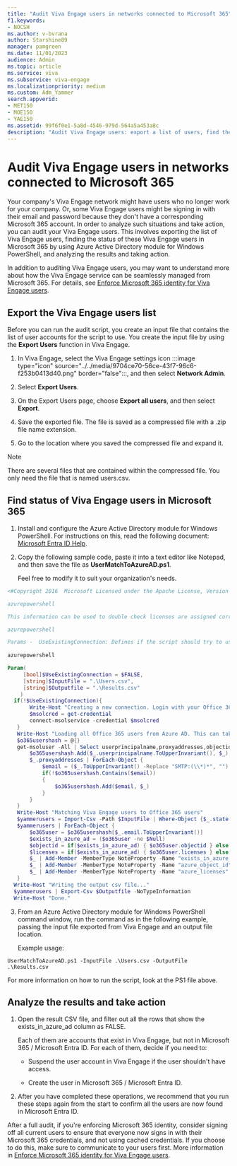 ```yaml
---
title: "Audit Viva Engage users in networks connected to Microsoft 365"
f1.keywords:
- NOCSH
ms.author: v-bvrana
author: Starshine89
manager: pamgreen
ms.date: 11/01/2023
audience: Admin
ms.topic: article
ms.service: viva
ms.subservice: viva-engage
ms.localizationpriority: medium
ms.custom: Adm_Yammer
search.appverid:
- MET150
- MOE150
- YAE150
ms.assetid: 99f6f0e1-5a8d-4546-979d-564a5a453a8c
description: "Audit Viva Engage users: export a list of users, find the status of those users in Microsoft 365, and analyze the results and take action."
---
```


# Audit Viva Engage users in networks connected to Microsoft 365

Your company's Viva Engage network might have users who no longer work for your company. Or, some Viva Engage users might be signing in with their email and password because they don't have a corresponding Microsoft 365 account. In order to analyze such situations and take action, you can audit your Viva Engage users. This involves exporting the list of Viva Engage users, finding the status of these Viva Engage users in Microsoft 365 by using Azure Active Directory module for Windows PowerShell, and analyzing the results and taking action.
  
In addition to auditing Viva Engage users, you may want to understand more about how the Viva Engage service can be seamlessly managed from Microsoft 365. For details, see [Enforce Microsoft 365 identity for Viva Engage users](../configure-your-viva-engage-network/enforce-office-365-identity.md).
  
## Export the Viva Engage users list

Before you can run the audit script, you create an input file that contains the list of user accounts for the script to use. You create the input file by using the **Export Users** function in Viva Engage. 
  
1. In Viva Engage, select the Viva Engage settings icon :::image type="icon" source="../../media/9704ce70-56ce-43f7-96c6-f253b0413d40.png" border="false":::, and then select **Network Admin**.
    
2. Select **Export Users**.
  
3. On the Export Users page, choose **Export all users**, and then select **Export**.
 
4. Save the exported file. The file is saved as a compressed file with a .zip file name extension.
    
5. Go to the location where you saved the compressed file and expand it.
    
> [!NOTE]
> There are several files that are contained within the compressed file. You only need the file that is named users.csv. 
  
## Find status of Viva Engage users in Microsoft 365

1. Install and configure the Azure Active Directory module for Windows PowerShell. For instructions on this, read the following document: [Microsoft Entra ID Help](/previous-versions/azure/jj151815(v=azure.100)).
    
2. Copy the following sample code, paste it into a text editor like Notepad, and then save the file as **UserMatchToAzureAD.ps1**.
    
    Feel free to modify it to suit your organization's needs.
    
```powershell
<#Copyright 2016  Microsoft Licensed under the Apache License, Version 2.0 (the "License");  you may not use this file except in compliance with the License.  You may obtain a copy of the License at http://www.apache.org/licenses/LICENSE-2.0  Unless required by applicable law or agreed to in writing, software  distributed under the License is distributed on an "AS IS" BASIS,  WITHOUT WARRANTIES OR CONDITIONS OF ANY KIND, either express or implied.  See the License for the specific language governing permissions  and limitations under the License.  Viva Engage auditing tool for Office 365 looks for active Viva Engage accounts  that  are missing from Office 365 / Azure AD.  Takes User.csv file from Viva Engage Data Export as the input file.   Compares all Active Viva Engage accounts in the input file to user   lookup in Azure AD. User is searched by both email and proxyAddresses.   The output csv file is exactly matching the source file, but it includes  three new columns: exists_in_azure_ad, object_id and azure_licenses:  exists_in_azure_ad: Will be TRUE or FALSE, and signals that the user can be, or cannot be found in Office 365 / Azure AD  object_id: For users that can be found, lists the ObjectId in Azure AD  azure_licenses: For users that can be found, lists the plans assigned to the user in Azure AD. 

azurepowershell

This information can be used to double check licenses are assigned correctly for each user.  

azurepowershell

Params -  UseExistingConnection: Defines if the script should try to use an existing Azure AD connection. Will prompt for credentials and will start a new connection if $FALSE. Default is $FALSE  InputFile: Source CSV file of users, coming from the Viva Engage User Export tool  OutputFile: Output location to save the final CSV to  Example -  UserMatchToAzureAD.ps1 -InputFile .\Users.csv -OutputFile .\Results.csv  #> 
  
azurepowershell

Param(
     [bool]$UseExistingConnection = $FALSE,
     [string]$InputFile = ".\Users.csv",
     [string]$Outputfile = ".\Results.csv"
    ) 
  if(!$UseExistingConnection){
       Write-Host "Creating a new connection. Login with your Office 365 Global Admin Credentials..."
       $msolcred = get-credential
       connect-msolservice -credential $msolcred
   }
   Write-Host "Loading all Office 365 users from Azure AD. This can take a while depending on the number of users..."
   $o365usershash = @{}
   get-msoluser -All | Select userprincipalname,proxyaddresses,objectid,@{Name="licenses";Expression={$_.Licenses.AccountplanId}} | ForEach-Object {
       $o365usershash.Add($_.userprincipalname.ToUpperInvariant(), $_)
       $_.proxyaddresses | ForEach-Object {
           $email = ($_.ToUpperInvariant() -Replace "SMTP:(\\*)*", "").Trim()
           if(!$o365usershash.Contains($email))
           {
               $o365usershash.Add($email, $_)
           }
       }
   }
   Write-Host "Matching Viva Engage users to Office 365 users"
   $yammerusers = Import-Csv -Path $InputFile | Where-Object {$_.state -eq "active"}
   $yammerusers | ForEach-Object {
       $o365user = $o365usershash[$_.email.ToUpperInvariant()]
       $exists_in_azure_ad = ($o365user -ne $Null)
       $objectid = if($exists_in_azure_ad) { $o365user.objectid } else { "" }
       $licenses = if($exists_in_azure_ad) { $o365user.licenses } else { "" }
       $_ | Add-Member -MemberType NoteProperty -Name "exists_in_azure_ad" -Value $exists_in_azure_ad
       $_ | Add-Member -MemberType NoteProperty -Name "azure_object_id" -Value $objectid
       $_ | Add-Member -MemberType NoteProperty -Name "azure_licenses" -Value $licenses
   } 
  Write-Host "Writing the output csv file..."
  $yammerusers | Export-Csv $Outputfile -NoTypeInformation 
  Write-Host "Done." 
  ```
   
3. From an Azure Active Directory module for Windows PowerShell command window, run the command as in the following example, passing the input file exported from Viva Engage and an output file location.
    
    Example usage:
    
  ```
  UserMatchToAzureAD.ps1 -InputFile .\Users.csv -OutputFile .\Results.csv
  ```
                                                                          
   For more information on how to run the script, look at the PS1 file above.
    
## Analyze the results and take action
                                                
1. Open the result CSV file, and filter out all the rows that show the exists_in_azure_ad column as FALSE.
    
    Each of them are accounts that exist in Viva Engage, but not in Microsoft 365 / Microsoft Entra ID. For each of them, decide if you need to:
    
      - Suspend the user account in Viva Engage if the user shouldn't have access.
    
      - Create the user in Microsoft 365 / Microsoft Entra ID.
    
2. After you have completed these operations, we recommend that you run these steps again from the start to confirm all the users are now found in Microsoft Entra ID.
    
After a full audit, if you're enforcing Microsoft 365 identity, consider signing off all current users to ensure that everyone now signs in with their Microsoft 365 credentials, and not using cached credentials. If you choose to do this, make sure to communicate to your users first. More information in [Enforce Microsoft 365 identity for Viva Engage users](../configure-your-viva-engage-network/enforce-office-365-identity.md).
